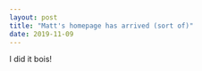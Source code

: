 ```yaml
---
layout: post
title: "Matt's homepage has arrived (sort of)"
date: 2019-11-09
---
```


I did it bois!
